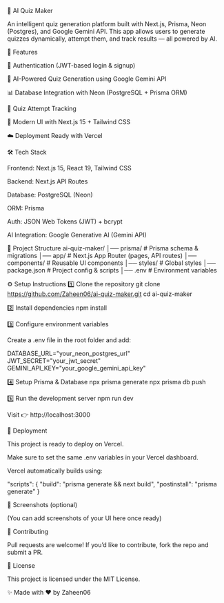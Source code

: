 🧠 AI Quiz Maker

An intelligent quiz generation platform built with Next.js, Prisma, Neon (Postgres), and Google Gemini API.
This app allows users to generate quizzes dynamically, attempt them, and track results — all powered by AI.

🚀 Features

🔐 Authentication (JWT-based login & signup)

📝 AI-Powered Quiz Generation using Google Gemini API

📊 Database Integration with Neon (PostgreSQL + Prisma ORM)

🎯 Quiz Attempt Tracking

🎨 Modern UI with Next.js 15 + Tailwind CSS

☁️ Deployment Ready with Vercel

🛠️ Tech Stack

Frontend: Next.js 15, React 19, Tailwind CSS

Backend: Next.js API Routes

Database: PostgreSQL (Neon)

ORM: Prisma

Auth: JSON Web Tokens (JWT) + bcrypt

AI Integration: Google Generative AI (Gemini API)

📂 Project Structure
ai-quiz-maker/
│── prisma/           # Prisma schema & migrations
│── app/              # Next.js App Router (pages, API routes)
│── components/       # Reusable UI components
│── styles/           # Global styles
│── package.json      # Project config & scripts
│── .env              # Environment variables

⚙️ Setup Instructions
1️⃣ Clone the repository
git clone https://github.com/Zaheen06/ai-quiz-maker.git
cd ai-quiz-maker

2️⃣ Install dependencies
npm install

3️⃣ Configure environment variables

Create a .env file in the root folder and add:

DATABASE_URL="your_neon_postgres_url"
JWT_SECRET="your_jwt_secret"
GEMINI_API_KEY="your_google_gemini_api_key"

4️⃣ Setup Prisma & Database
npx prisma generate
npx prisma db push

5️⃣ Run the development server
npm run dev


Visit 👉 http://localhost:3000

🚀 Deployment

This project is ready to deploy on Vercel.

Make sure to set the same .env variables in your Vercel dashboard.

Vercel automatically builds using:

"scripts": {
  "build": "prisma generate && next build",
  "postinstall": "prisma generate"
}

📸 Screenshots (optional)

(You can add screenshots of your UI here once ready)

🤝 Contributing

Pull requests are welcome! If you’d like to contribute, fork the repo and submit a PR.

📜 License

This project is licensed under the MIT License.

✨ Made with ❤️ by Zaheen06
